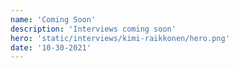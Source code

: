 ```yaml
---
name: 'Coming Soon'
description: 'Interviews coming soon'
hero: 'static/interviews/kimi-raikkonen/hero.png'
date: '10-30-2021'
---
```


